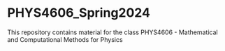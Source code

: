 # PHYS4606_Spring2024
This repository contains material for the class PHYS4606 - Mathematical and Computational Methods for Physics

